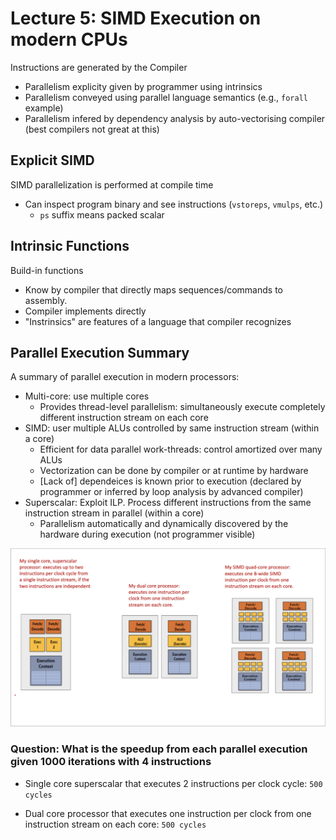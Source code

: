 # Lecture 5: SIMD Execution on modern CPUs

Instructions are generated by the Compiler
- Parallelism explicity given by programmer using intrinsics
- Parallelism conveyed using parallel language semantics (e.g., `forall` example)
- Parallelism infered by dependency analysis by auto-vectorising compiler (best compilers not great at this)

## Explicit SIMD

SIMD parallelization is performed at compile time
- Can inspect program binary and see instructions (`vstoreps`, `vmulps`, etc.)
    - `ps` suffix means packed scalar

## Intrinsic Functions
Build-in functions
- Know by compiler that directly maps sequences/commands to assembly.
- Compiler implements directly
- "Instrinsics" are features of a language that compiler recognizes

## Parallel Execution Summary

A summary of parallel execution in modern processors:
- Multi-core: use multiple cores
    - Provides thread-level parallelism: simultaneously execute completely different instruction stream on each core
- SIMD: user multiple ALUs controlled by same instruction stream (within a core)
    - Efficient for data parallel work-threads: control amortized over many ALUs
    - Vectorization can be done by compiler or at runtime by hardware
    - [Lack of] dependeices is known prior to execution (declared by programmer or inferred by loop analysis by advanced compiler)
- Superscalar: Exploit ILP. Process different instructions from the same instruction stream in parallel (within a core)
    - Parallelism automatically and dynamically discovered by the hardware during execution (not programmer visible)

![Parallel Execution Summary](./parallelProcComparison.png)

### Question: What is the speedup from each parallel execution given 1000 iterations with 4 instructions
- Single core superscalar that executes 2 instructions per clock cycle: `500 cycles`

- Dual core processor that executes one instruction per clock from one instruction stream on each core: `500 cycles`
